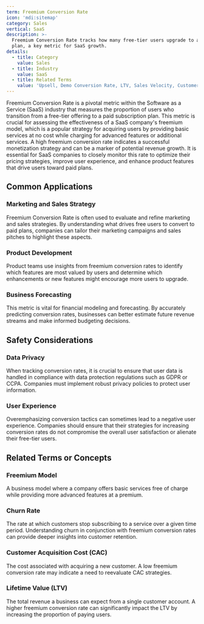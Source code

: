```yaml
---
term: Freemium Conversion Rate
icon: 'mdi:sitemap'
category: Sales
vertical: SaaS
description: >-
  Freemium Conversion Rate tracks how many free-tier users upgrade to a paid
  plan, a key metric for SaaS growth.
details:
  - title: Category
    value: Sales
  - title: Industry
    value: SaaS
  - title: Related Terms
    value: 'Upsell, Demo Conversion Rate, LTV, Sales Velocity, Customer Expansion Rate'
---
```

Freemium Conversion Rate is a pivotal metric within the Software as a Service (SaaS) industry that measures the proportion of users who transition from a free-tier offering to a paid subscription plan. This metric is crucial for assessing the effectiveness of a SaaS company's freemium model, which is a popular strategy for acquiring users by providing basic services at no cost while charging for advanced features or additional services. A high freemium conversion rate indicates a successful monetization strategy and can be a marker of potential revenue growth. It is essential for SaaS companies to closely monitor this rate to optimize their pricing strategies, improve user experience, and enhance product features that drive users toward paid plans.

## Common Applications

### Marketing and Sales Strategy
Freemium Conversion Rate is often used to evaluate and refine marketing and sales strategies. By understanding what drives free users to convert to paid plans, companies can tailor their marketing campaigns and sales pitches to highlight these aspects.

### Product Development
Product teams use insights from freemium conversion rates to identify which features are most valued by users and determine which enhancements or new features might encourage more users to upgrade.

### Business Forecasting
This metric is vital for financial modeling and forecasting. By accurately predicting conversion rates, businesses can better estimate future revenue streams and make informed budgeting decisions.

## Safety Considerations

### Data Privacy
When tracking conversion rates, it is crucial to ensure that user data is handled in compliance with data protection regulations such as GDPR or CCPA. Companies must implement robust privacy policies to protect user information.

### User Experience
Overemphasizing conversion tactics can sometimes lead to a negative user experience. Companies should ensure that their strategies for increasing conversion rates do not compromise the overall user satisfaction or alienate their free-tier users.

## Related Terms or Concepts

### Freemium Model
A business model where a company offers basic services free of charge while providing more advanced features at a premium.

### Churn Rate
The rate at which customers stop subscribing to a service over a given time period. Understanding churn in conjunction with freemium conversion rates can provide deeper insights into customer retention.

### Customer Acquisition Cost (CAC)
The cost associated with acquiring a new customer. A low freemium conversion rate may indicate a need to reevaluate CAC strategies.

### Lifetime Value (LTV)
The total revenue a business can expect from a single customer account. A higher freemium conversion rate can significantly impact the LTV by increasing the proportion of paying users.
